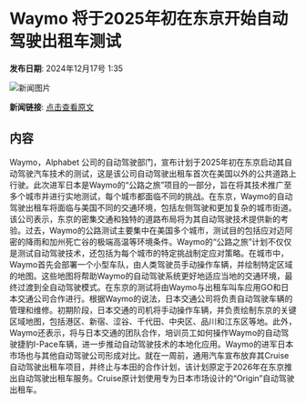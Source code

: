 # Waymo 将于2025年初在东京开始自动驾驶出租车测试

**发布日期**: 2024年12月17号 1:35

![新闻图片](https://pic.chinaz.com/picmap/201811191233051272_1.jpg)

**新闻链接**: [点击查看原文](https://www.aibase.com/zh/news/14005)

## 内容

Waymo，Alphabet 公司的自动驾驶部门，宣布计划于2025年初在东京启动其自动驾驶汽车技术的测试，这是该公司自动驾驶出租车首次在美国以外的公共道路上行驶。此次进军日本是Waymo的“公路之旅”项目的一部分，旨在将其技术推广至多个城市并进行实地测试，每个城市都面临不同的挑战。在东京，Waymo的自动驾驶出租车将面临与美国不同的交通环境，包括左侧驾驶和更加复杂的城市街道。该公司表示，东京的密集交通和独特的道路布局将为其自动驾驶技术提供新的考验。过去，Waymo的公路测试主要集中在美国多个城市，测试目的包括应对迈阿密的降雨和加州死亡谷的极端高温等环境条件。Waymo的“公路之旅”计划不仅仅是测试自动驾驶技术，还包括为每个城市的特定挑战制定应对策略。在城市中，Waymo首先会部署一个小型车队，由人类驾驶员手动操作车辆，并绘制特定区域的地图。这些地图将帮助Waymo的自动驾驶系统更好地适应当地的交通环境，最终过渡到全自动驾驶模式。在东京的测试将由Waymo与出租车叫车应用GO和日本交通公司合作进行。根据Waymo的说法，日本交通公司将负责自动驾驶车辆的管理和维修。初期阶段，日本交通的司机将手动操作车辆，并负责绘制东京的关键区域地图，包括港区、新宿、涩谷、千代田、中央区、品川和江东区等地。此外，Waymo还表示，将与日本交通的团队合作，培训员工如何操作Waymo的自动驾驶捷豹I-Pace车辆，进一步推动自动驾驶技术的本地化应用。Waymo的进军日本市场也与其他自动驾驶公司形成对比。就在一周前，通用汽车宣布放弃其Cruise自动驾驶出租车项目，并终止与本田的合作计划，该计划原定于2026年在东京推出自动驾驶出租车服务。Cruise原计划使用专为日本市场设计的“Origin”自动驾驶出租车。
